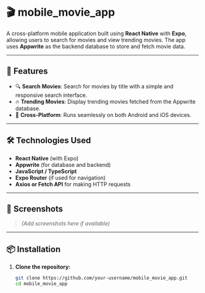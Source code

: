 
# 🎬 mobile_movie_app

A cross-platform mobile application built using **React Native** with **Expo**, allowing users to search for movies and view trending movies. The app uses **Appwrite** as the backend database to store and fetch movie data.

---

## 🚀 Features

- 🔍 **Search Movies**: Search for movies by title with a simple and responsive search interface.
- 🔥 **Trending Movies**: Display trending movies fetched from the Appwrite database.
- 📱 **Cross-Platform**: Runs seamlessly on both Android and iOS devices.

---

## 🛠 Technologies Used

- **React Native** (with Expo)
- **Appwrite** (for database and backend)
- **JavaScript / TypeScript**
- **Expo Router** (if used for navigation)
- **Axios or Fetch API** for making HTTP requests

---

## 📸 Screenshots

> *(Add screenshots here if available)*

---

## 📦 Installation

1. **Clone the repository:**
   ```bash
   git clone https://github.com/your-username/mobile_movie_app.git
   cd mobile_movie_app
